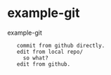 # example-git
example-git

       commit from github directly.
       edit from local repo/
         so what?
       edit from github.
